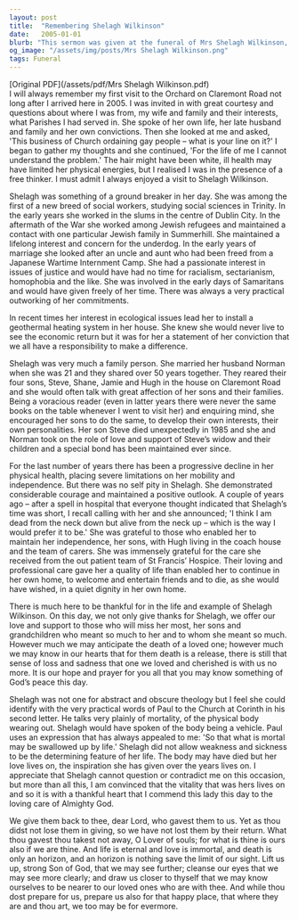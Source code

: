 ```yaml
---
layout: post
title:  "Remembering Shelagh Wilkinson"
date:   2005-01-01
blurb: "This sermon was given at the funeral of Mrs Shelagh Wilkinson, a woman remembered for her free thinking, ground-breaking work in social sciences, and her commitment to justice and ecological issues. Despite her physical decline in later years, she maintained a positive outlook and continued to inspire those around her. Her life serves as a reminder of the importance of love, courage, and the power of an enquiring mind."
og_image: "/assets/img/posts/Mrs Shelagh Wilkinson.png"
tags: Funeral
---
```

[Original PDF](/assets/pdf/Mrs Shelagh Wilkinson.pdf)    
I will always remember my first visit to the Orchard on Claremont Road not long after I arrived here in 2005. I was invited in with great courtesy and questions about where I was from, my wife and family and their interests, what Parishes I had served in. She spoke of her own life, her late husband and family and her own convictions. Then she looked at me and asked, 'This business of Church ordaining gay people – what is your line on it?' I began to gather my thoughts and she continued, 'For the life of me I cannot understand the problem.' The hair might have been white, ill health may have limited her physical energies, but I realised I was in the presence of a free thinker. I must admit I always enjoyed a visit to Shelagh Wilkinson.

Shelagh was something of a ground breaker in her day. She was among the first of a new breed of social workers, studying social sciences in Trinity. In the early years she worked in the slums in the centre of Dublin City. In the aftermath of the War she worked among Jewish refugees and maintained a contact with one particular Jewish family in Summerhill. She maintained a lifelong interest and concern for the underdog. In the early years of marriage she looked after an uncle and aunt who had been freed from a Japanese Wartime Internment Camp. She had a passionate interest in issues of justice and would have had no time for racialism, sectarianism, homophobia and the like. She was involved in the early days of Samaritans and would have given freely of her time. There was always a very practical outworking of her commitments.

In recent times her interest in ecological issues lead her to install a geothermal heating system in her house. She knew she would never live to see the economic return but it was for her a statement of her conviction that we all have a responsibility to make a difference.

Shelagh was very much a family person. She married her husband Norman when she was 21 and they shared over 50 years together. They reared their four sons, Steve, Shane, Jamie and Hugh in the house on Claremont Road and she would often talk with great affection of her sons and their families. Being a voracious reader (even in latter years there were never the same books on the table whenever I went to visit her) and enquiring mind, she encouraged her sons to do the same, to develop their own interests, their own personalities. Her son Steve died unexpectedly in 1985 and she and Norman took on the role of love and support of Steve’s widow and their children and a special bond has been maintained ever since.

For the last number of years there has been a progressive decline in her physical health, placing severe limitations on her mobility and independence. But there was no self pity in Shelagh. She demonstrated considerable courage and maintained a positive outlook. A couple of years ago – after a spell in hospital that everyone thought indicated that Shelagh’s time was short, I recall calling with her and she announced; 'I think I am dead from the neck down but alive from the neck up – which is the way I would prefer it to be.' She was grateful to those who enabled her to maintain her independence, her sons, with Hugh living in the coach house and the team of carers. She was immensely grateful for the care she received from the out patient team of St Francis’ Hospice. Their loving and professional care gave her a quality of life than enabled her to continue in her own home, to welcome and entertain friends and to die, as she would have wished, in a quiet dignity in her own home.

There is much here to be thankful for in the life and example of Shelagh Wilkinson. On this day, we not only give thanks for Shelagh, we offer our love and support to those who will miss her most, her sons and grandchildren who meant so much to her and to whom she meant so much. However much we may anticipate the death of a loved one; however much we may know in our hearts that for them death is a release, there is still that sense of loss and sadness that one we loved and cherished is with us no more. It is our hope and prayer for you all that you may know something of God’s peace this day.

Shelagh was not one for abstract and obscure theology but I feel she could identify with the very practical words of Paul to the Church at Corinth in his second letter. He talks very plainly of mortality, of the physical body wearing out. Shelagh would have spoken of the body being a vehicle. Paul uses an expression that has always appealed to me: 'So that what is mortal may be swallowed up by life.' Shelagh did not allow weakness and sickness to be the determining feature of her life. The body may have died but her love lives on, the inspiration she has given over the years lives on. I appreciate that Shelagh cannot question or contradict me on this occasion, but more than all this, I am convinced that the vitality that was hers lives on and so it is with a thankful heart that I commend this lady this day to the loving care of Almighty God.

We give them back to thee, dear Lord, who gavest them to us. Yet as thou didst not lose them in giving, so we have not lost them by their return. What thou gavest thou takest not away, O Lover of souls; for what is thine is ours also if we are thine. And life is eternal and love is immortal, and death is only an horizon, and an horizon is nothing save the limit of our sight. Lift us up, strong Son of God, that we may see further; cleanse our eyes that we may see more clearly; and draw us closer to thyself that we may know ourselves to be nearer to our loved ones who are with thee. And while thou dost prepare for us, prepare us also for that happy place, that where they are and thou art, we too may be for evermore.
